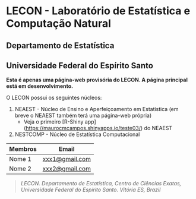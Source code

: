 # LECON - Laboratório de Estatística e Computação Natural
## Departamento de Estatística
## Universidade Federal do Espírito Santo

**Esta é apenas uma página-web provisória do LECON. A página principal está em desenvolvimento.**

O LECON possui os seguintes núcleos:
1. NEAEST - Núcleo de Ensino e Aperfeiçoamento em Estatística (em breve o NEAEST também terá uma página-web própria)
   * Veja o primeiro [R-Shiny app] (https://maurocmcampos.shinyapps.io/teste03/) do NEAEST
2. NESTCOMP - Núcleo de Estatística Computacional

Membros      | Email
------------ | -------------
Nome 1       | xxx1@gmail.com
Nome 2       | xxx2@gmail.com

> *LECON. Departamento de Estatística, Centro de Ciências Exatas, Universidade Federal do Espírito Santo. Vitória ES, Brazil*
